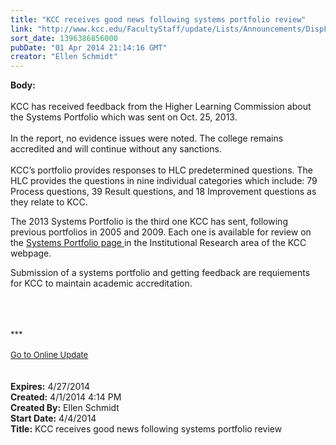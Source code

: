 ```yaml
---
title: "KCC receives good news following systems portfolio review"
link: "http://www.kcc.edu/FacultyStaff/update/Lists/Announcements/DispForm.aspx?ID=1461"
sort_date: 1396386856000
pubDate: "01 Apr 2014 21:14:16 GMT"
creator: "Ellen Schmidt"
---
```


<div><b>Body:</b> <div class="ExternalClass1E41860F03944FF8AD2E203A6F134218">
<div> </div>
<div>KCC has received feedback from the Higher Learning Commission about the Systems Portfolio which was sent on Oct. 25, 2013.</div>
<div> </div>
<div>In the report, no evidence issues were noted. The college remains accredited and will continue without any sanctions.</div>
<div> </div>
<div>KCC’s portfolio provides responses to HLC predetermined questions. The HLC provides the questions in nine individual categories which include: 79 Process questions, 39 Result questions, and 18 Improvement questions as they relate to KCC.</div>
<p>The 2013 Systems Portfolio is the third one KCC has sent, following previous portfolios in 2005 and 2009. Each one is available for review on the <a href="/Community/Collegeinfo/oir/accreditation/Pages/systemsportfolios.aspx">Systems Portfolio page </a>in the Institutional Research area of the KCC webpage. </p>
<p>Submission of a systems portfolio and getting feedback are requiements for KCC to maintain academic accreditation. </p>
<div> </div>
<div> </div>
<div></div>
<div>
<div><br /></div>
<div>
<div><font size="2">***</font></div>
<div><font size="2"></font> </div>
<div><font size="2"></font></div>
<div><font size="2"></font></div>
<div><font size="2"><a href="/FacultyStaff/update/Pages/dailyupdate.aspx">Go to Online Update</a></font></div>
<div><font size="2"></font></div><br /></div>
<div> </div></div></div></div>
<div><b>Expires:</b> 4/27/2014</div>
<div><b>Created:</b> 4/1/2014 4:14 PM</div>
<div><b>Created By:</b> Ellen Schmidt</div>
<div><b>Start Date:</b> 4/4/2014</div>
<div><b>Title:</b> KCC receives good news following systems portfolio review</div>
